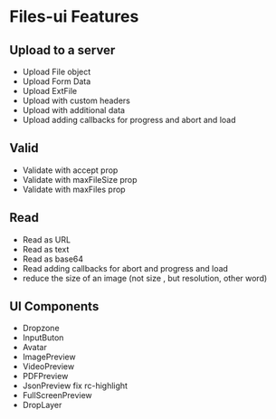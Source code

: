 # Files-ui Features

## Upload to a server

- Upload File object
- Upload Form Data
- Upload ExtFile
- Upload with custom headers
- Upload with additional data
- Upload adding callbacks for progress and abort and load

## Valid

- Validate with accept prop
- Validate with maxFileSize prop
- Validate with maxFiles prop

## Read

- Read as URL
- Read as text
- Read as base64
- Read adding callbacks for abort and progress and load
- reduce the size of an image (not size , but resolution, other word)

## UI Components

- Dropzone
- InputButon
- Avatar
- ImagePreview
- VideoPreview
- PDFPreview
- JsonPreview fix rc-highlight
- FullScreenPreview
- DropLayer
